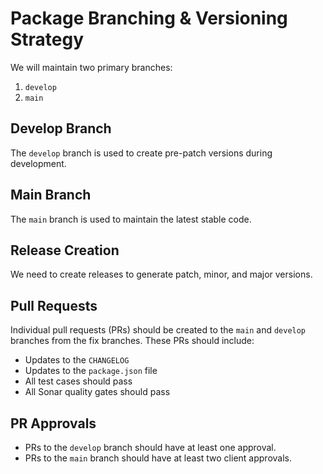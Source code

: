 # Package Branching & Versioning Strategy

We will maintain two primary branches:

1. `develop`
2. `main`

## Develop Branch

The `develop` branch is used to create pre-patch versions during development.

## Main Branch

The `main` branch is used to maintain the latest stable code.

## Release Creation

We need to create releases to generate patch, minor, and major versions.

## Pull Requests

Individual pull requests (PRs) should be created to the `main` and `develop` branches from the fix branches. These PRs should include:

- Updates to the `CHANGELOG`
- Updates to the `package.json` file
- All test cases should pass
- All Sonar quality gates should pass

## PR Approvals

- PRs to the `develop` branch should have at least one approval.
- PRs to the `main` branch should have at least two client approvals.
